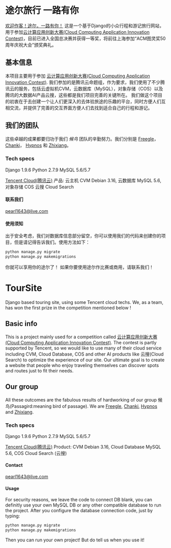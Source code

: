 # 途尔旅行 一路有你
[欢迎作客！途尔，一路有你！](http://minewtour.com/)
这是一个基于Django的小众行程和游记旅行网站，用于参加[云计算应用创新大赛(Cloud Computing Application Innovation Contest)](https://cloud.seu.edu.cn/contest/index)，目前已进入全国总决赛并获得一等奖，将前往上海参加“ACM图灵奖50周年庆祝大会”颁奖典礼。
## 基本信息
本项目主要用于参加 [云计算应用创新大赛(Cloud Computing Application Innovation Contest)](https://cloud.seu.edu.cn/contest/index).
我们参加的是腾讯云命题组，作为要求，我们使用了不少腾讯云的服务，包括云虚拟机CVM，云数据库（MySQL），对象存储（COS）以及腾讯的大数据AI产品云搜，这些都是我们项目完善的关键所在。
我们做这个项目的初衷在于去创建一个让人们更深入的去体验旅途的乐趣的平台，同时方便人们互相交流，并提供了完善的交互界面方便人们去找到适合自己的行程和游记。
## 我们的团队
这些卓越的成果都要归功于我们 *候鸟* 团队的辛勤努力。我们分别是 [Freegle](https://github.com/Freegle1643)， [Chanki](https://github.com/ChankiWu)， [Hypnos](https://github.com/Hypnosx) 和 [Zhixiang](https://github.com/wuzhixiang)。
### Tech specs
Django 1.9.6
Python 2.7.9
MySQL 5.6/5.7

[Tencent Cloud(腾讯云)](https://www.qcloud.com/) 产品:
云主机 CVM Debian 3.16,
云数据库 MySQL 5.6,
对象存储 COS
云搜 Cloud Search
#### 联系我们
pearl1643@live.com
#### 使用须知
出于安全考虑，我们对数据库信息部分留空，你可以使用我们的代码来创建你的项目，但是请记得告诉我们。使用方法如下：
```Python
python manage.py migrate
python manage.py makemigrations
```
你就可以享用你的途尔了！
如果你要使用途尔作比赛或商用，请联系我们！

# TourSite
Django based touring site, using some Tencent cloud techs. We, as a team, has won the first prize in the competition mentioned below !
## Basic info
This is a project mainly used for a competition called [云计算应用创新大赛(Cloud Computing Application Innovation Contest)](https://cloud.seu.edu.cn/contest/index).
The contest is partly supported by Tencent, so we would like to use many of their cloud service including CVM, Cloud Database, COS and other AI products like 云搜(Cloud Search) to optimize the experience of our site.
Our ultimate goal is to create a website that people who enjoy traveling themselves can discover spots and routes just to fit their needs.
## Our group
All these outcomes are the fabulous results of hardworking of our group 候鸟(Passagird:meaning bird of passage). We are [Freegle](https://github.com/Freegle1643), [Chanki](https://github.com/ChankiWu), [Hypnos](https://github.com/Hypnosx) and [Zhixiang](https://github.com/wuzhixiang).
### Tech specs
Django 1.9.6
Python 2.7.9
MySQL 5.6/5.7

[Tencent Cloud(腾讯云)](https://www.qcloud.com/) Product:
CVM Debian 3.16,
Cloud Database MySQL 5.6,
COS Cloud Search (云搜)
#### Contact
pearl1643@live.com
#### Usage
For security reasons, we leave the code to connect DB blank, you can definitly use your own MySQL DB or any other compatible database to run the project. After you configure the database connection code, just by typing:
```Python
python manage.py migrate
python manage.py makemigrations
```
Then you can run your own project!
But do tell us when you use it!

